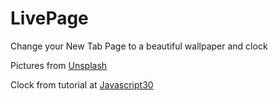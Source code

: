 # LivePage
Change your New Tab Page to a beautiful wallpaper and clock

Pictures from [Unsplash](http://unsplash.com)

Clock from tutorial at [Javascript30](http://javascript30.com)
